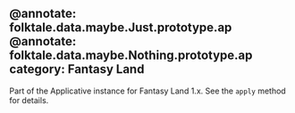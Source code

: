 @annotate: folktale.data.maybe.Just.prototype.ap
@annotate: folktale.data.maybe.Nothing.prototype.ap
category: Fantasy Land
---

Part of the Applicative instance for Fantasy Land 1.x. See the `apply` method for details.